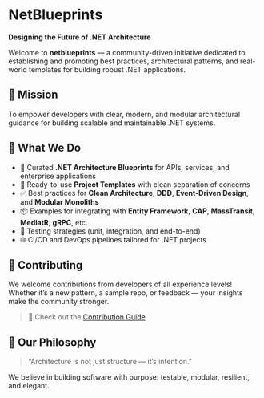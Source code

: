 # NetBlueprints

**Designing the Future of .NET Architecture**

Welcome to **netblueprints** — a community-driven initiative dedicated to establishing and promoting best practices, architectural patterns, and real-world templates for building robust .NET applications.

## 🚀 Mission

To empower developers with clear, modern, and modular architectural guidance for building scalable and maintainable .NET systems.

## 🔧 What We Do

- 📐 Curated **.NET Architecture Blueprints** for APIs, services, and enterprise applications  
- 🧩 Ready-to-use **Project Templates** with clean separation of concerns  
- ✅ Best practices for **Clean Architecture**, **DDD**, **Event-Driven Design**, and **Modular Monoliths**  
- 📦 Examples for integrating with **Entity Framework**, **CAP**, **MassTransit**, **MediatR**, **gRPC**, etc.  
- 🧪 Testing strategies (unit, integration, and end-to-end)  
- 🌐 CI/CD and DevOps pipelines tailored for .NET projects


## 🤝 Contributing

We welcome contributions from developers of all experience levels! Whether it’s a new pattern, a sample repo, or feedback — your insights make the community stronger.

> 📖 Check out the [Contribution Guide](https://github.com/netblueprints/.github/blob/main/CONTRIBUTING.md)


## 🧭 Our Philosophy

> “Architecture is not just structure — it’s intention.”

We believe in building software with purpose: testable, modular, resilient, and elegant.